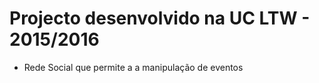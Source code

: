 # Projecto desenvolvido na UC LTW - 2015/2016

* Rede Social que permite a a manipulação de eventos
  
